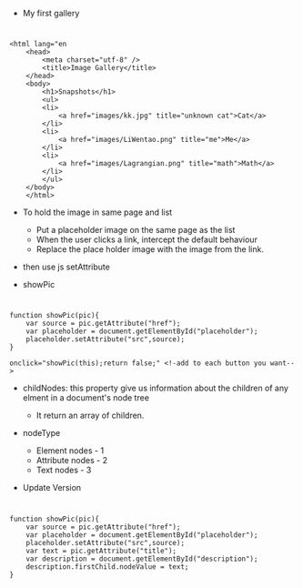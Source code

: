 * My first gallery
#
    <html lang="en
        <head>
            <meta charset="utf-8" />
            <title>Image Gallery</title>
        </head>
        <body>
            <h1>Snapshots</h1>
            <ul>
            <li>
                <a href="images/kk.jpg" title="unknown cat">Cat</a>
            </li>
            <li>
                <a href="images/LiWentao.png" title="me">Me</a>
            </li>
            <li>
                <a href="images/Lagrangian.png" title="math">Math</a>
            </li>
            </ul>
        </body>
        </html>

* To hold the image in same page and list
  * Put a placeholder image on the same page as the list
  * When the user clicks a link, intercept the default behaviour
  * Replace the place holder image with the image from the link.

* then use js setAttribute

* showPic
#
    function showPic(pic){
        var source = pic.getAttribute("href");
        var placeholder = document.getElementById("placeholder");
        placeholder.setAttribute("src",source);
    }
    
    onclick="showPic(this);return false;" <!-add to each button you want-->

* childNodes: this property give us information about the children of any elment in a document's node tree
  * It return an array of children.
  
* nodeType
  * Element nodes - 1
  * Attribute nodes - 2
  * Text nodes - 3

* Update Version
#
    function showPic(pic){
        var source = pic.getAttribute("href");
        var placeholder = document.getElementById("placeholder");
        placeholder.setAttribute("src",source);
        var text = pic.getAttribute("title");
        var description = document.getElementById("description");
        description.firstChild.nodeValue = text;
    }


